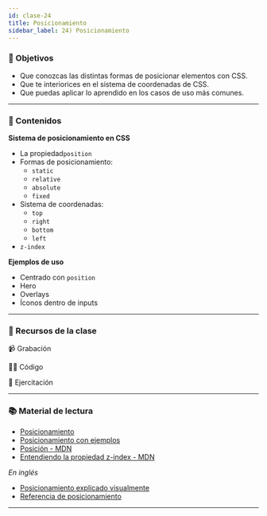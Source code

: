```yaml
---
id: clase-24
title: Posicionamiento
sidebar_label: 24) Posicionamiento
---
```


### 🏁 Objetivos

- Que conozcas las distintas formas de posicionar elementos con CSS.
- Que te interiorices en el sistema de coordenadas de CSS.
- Que puedas aplicar lo aprendido en los casos de uso más comunes.

---

### 📝 Contenidos

**Sistema de posicionamiento en CSS**

- La propiedad`position`
- Formas de posicionamiento:
  - `static`
  - `relative`
  - `absolute`
  - `fixed`
- Sistema de coordenadas:
  - `top`
  - `right`
  - `bottom`
  - `left`
- `z-index`

**Ejemplos de uso**

- Centrado con `position`
- Hero
- Overlays
- Íconos dentro de inputs

---

### 🚀 Recursos de la clase

📹 Grabación

👩‍💻 Código

💪 Ejercitación

---

### 📚 Material de lectura

- [Posicionamiento](https://frontend.adaitw.org/docs/html-css/hc15)
- [Posicionamiento con ejemplos](https://ada7matm.github.io/pages/position.html)
- [Posición - MDN](https://developer.mozilla.org/es/docs/Web/CSS/position)
- [Entendiendo la propiedad z-index - MDN](https://developer.mozilla.org/es/docs/Web/CSS/CSS_Positioning/entendiendo_z_index)

_En inglés_

- [Posicionamiento explicado visualmente](https://www.internetingishard.com/html-and-css/advanced-positioning/)
- [Referencia de posicionamiento](https://cssreference.io/positioning/)

---
